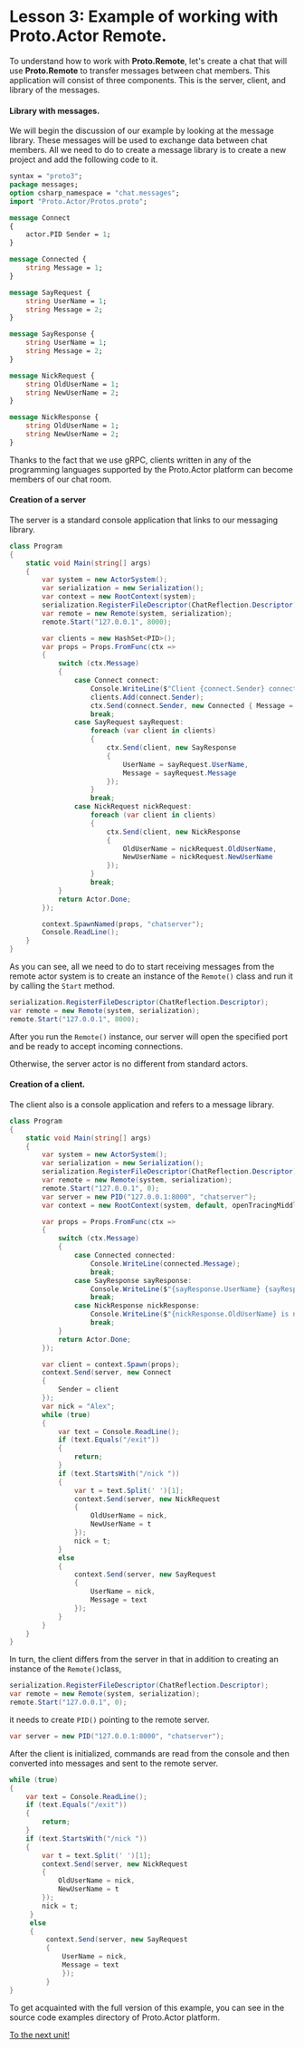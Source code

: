 # Lesson 3: Example of working with Proto.Actor Remote.

To understand how to work with **Proto.Remote**, let's create a chat that will use **Proto.Remote** to transfer messages between chat members. This application will consist of three components. This is the server, client, and library of the messages.

#### Library with messages.

We will begin the discussion of our example by looking at the message library. These messages will be used to exchange data between chat members. All we need to do to create a message library is to create a new project and add the following code to it.

```protobuf
syntax = "proto3";
package messages;
option csharp_namespace = "chat.messages";
import "Proto.Actor/Protos.proto";

message Connect
{
	actor.PID Sender = 1;
}

message Connected {
    string Message = 1;
}

message SayRequest {
    string UserName = 1;
    string Message = 2;
}

message SayResponse {
    string UserName = 1;
    string Message = 2;
}

message NickRequest {
    string OldUserName = 1;
    string NewUserName = 2;
}

message NickResponse {
    string OldUserName = 1;
    string NewUserName = 2;
}
```

Thanks to the fact that we use gRPC, clients written in any of the programming languages supported by the Proto.Actor platform can become members of our chat room.

#### Creation of a server

The server is a standard console application that links to our messaging library. 

```csharp
class Program
{
    static void Main(string[] args)
    {
        var system = new ActorSystem();
        var serialization = new Serialization();
        var context = new RootContext(system);
        serialization.RegisterFileDescriptor(ChatReflection.Descriptor);
        var remote = new Remote(system, serialization);
        remote.Start("127.0.0.1", 8000);

        var clients = new HashSet<PID>();
        var props = Props.FromFunc(ctx =>
        {
            switch (ctx.Message)
            {
                case Connect connect:
                    Console.WriteLine($"Client {connect.Sender} connected");
                    clients.Add(connect.Sender);
                    ctx.Send(connect.Sender, new Connected { Message = "Welcome!" });
                    break;
                case SayRequest sayRequest:
                    foreach (var client in clients)
                    {
                        ctx.Send(client, new SayResponse
                        {
                            UserName = sayRequest.UserName,
                            Message = sayRequest.Message
                        });
                    }
                    break;
                case NickRequest nickRequest:
                    foreach (var client in clients)
                    {
                        ctx.Send(client, new NickResponse
                        {
                            OldUserName = nickRequest.OldUserName,
                            NewUserName = nickRequest.NewUserName
                        });
                    }
                    break;
            }
            return Actor.Done;
        });

        context.SpawnNamed(props, "chatserver");
        Console.ReadLine();
    }
}
```

As you can see, all we need to do to start receiving messages from the remote actor system is to create an instance of the `Remote()` class and run it by calling the `Start` method.

```csharp
serialization.RegisterFileDescriptor(ChatReflection.Descriptor);
var remote = new Remote(system, serialization);
remote.Start("127.0.0.1", 8000);
```

After you run the `Remote()` instance, our server will open the specified port and be ready to accept incoming connections. 

Otherwise, the server actor is no different from standard actors.

#### Creation of a client.

The client also is a console application and refers to a message library.

```csharp
class Program
{
    static void Main(string[] args)
    {
        var system = new ActorSystem();
        var serialization = new Serialization();
        serialization.RegisterFileDescriptor(ChatReflection.Descriptor);
        var remote = new Remote(system, serialization);
        remote.Start("127.0.0.1", 0);
        var server = new PID("127.0.0.1:8000", "chatserver");
        var context = new RootContext(system, default, openTracingMiddleware);

        var props = Props.FromFunc(ctx =>
        {
            switch (ctx.Message)
            {
                case Connected connected:
                    Console.WriteLine(connected.Message);
                    break;
                case SayResponse sayResponse:
                    Console.WriteLine($"{sayResponse.UserName} {sayResponse.Message}");
                    break;
                case NickResponse nickResponse:
                    Console.WriteLine($"{nickResponse.OldUserName} is now {nickResponse.NewUserName}");
                    break;
            }
            return Actor.Done;
        });

        var client = context.Spawn(props);
        context.Send(server, new Connect
        {
            Sender = client
        });
        var nick = "Alex";
        while (true)
        {
            var text = Console.ReadLine();
            if (text.Equals("/exit"))
            {
                return;
            }
            if (text.StartsWith("/nick "))
            {
                var t = text.Split(' ')[1];
                context.Send(server, new NickRequest
                {
                    OldUserName = nick,
                    NewUserName = t
                });
                nick = t;
            }
            else
            {
                context.Send(server, new SayRequest
                {
                    UserName = nick,
                    Message = text
                });
            }
        }
    }
}
```

In turn, the client differs from the server in that in addition to creating an instance of the `Remote()`class, 

```csharp
serialization.RegisterFileDescriptor(ChatReflection.Descriptor);
var remote = new Remote(system, serialization);
remote.Start("127.0.0.1", 0);
```

it needs to create `PID()` pointing to the remote server.

```csharp
var server = new PID("127.0.0.1:8000", "chatserver");
```

After the client is initialized, commands are read from the console and then converted into messages and sent to the remote server.

```csharp
while (true)
{
    var text = Console.ReadLine();
    if (text.Equals("/exit"))
    {
        return;
    }
    if (text.StartsWith("/nick "))
    {
        var t = text.Split(' ')[1];
        context.Send(server, new NickRequest
        {
            OldUserName = nick,
            NewUserName = t
        });
        nick = t;
     }
     else
     {
         context.Send(server, new SayRequest
         {
             UserName = nick,
             Message = text
             });
         }
}
```

To get acquainted with the full version of this example, you can see in the source code examples directory of Proto.Actor platform.

[To the next unit!](../../unit-8)